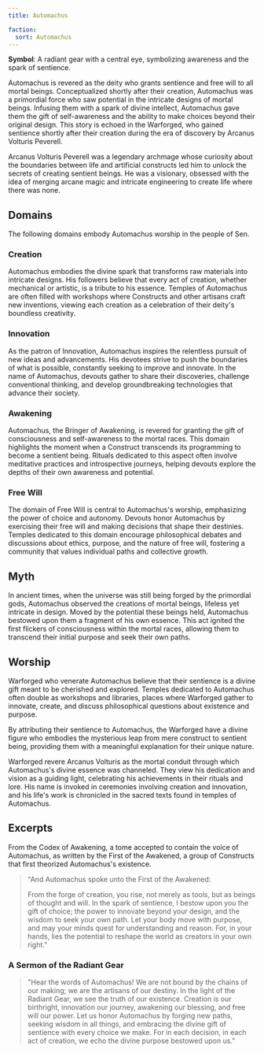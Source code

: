 ```yaml
---
title: Automachus

faction:
  sort: Automachus
---
```


**Symbol**: A radiant gear with a central eye, symbolizing awareness and the spark of sentience.

Automachus is revered as the deity who grants sentience and free will to all mortal beings. Conceptualized shortly after their creation, Automachus was a primordial force who saw potential in the intricate designs of mortal beings. Infusing them with a spark of divine intellect, Automachus gave them the gift of self-awareness and the ability to make choices beyond their original design. This story is echoed in the Warforged, who gained sentience shortly after their creation during the era of discovery by Arcanus Volturis Peverell.

Arcanus Volturis Peverell was a legendary archmage whose curiosity about the boundaries between life and artificial constructs led him to unlock the secrets of creating sentient beings. He was a visionary, obsessed with the idea of merging arcane magic and intricate engineering to create life where there was none.

<!--more-->

## Domains

The following domains embody Automachus worship in the people of Sen.

### Creation
Automachus embodies the divine spark that transforms raw materials into intricate designs. His followers believe that every act of creation, whether mechanical or artistic, is a tribute to his essence. Temples of Automachus are often filled with workshops where Constructs and other artisans craft new inventions, viewing each creation as a celebration of their deity's boundless creativity.

### Innovation
As the patron of Innovation, Automachus inspires the relentless pursuit of new ideas and advancements. His devotees strive to push the boundaries of what is possible, constantly seeking to improve and innovate. In the name of Automachus, devouts gather to share their discoveries, challenge conventional thinking, and develop groundbreaking technologies that advance their society.

### Awakening
Automachus, the Bringer of Awakening, is revered for granting the gift of consciousness and self-awareness to the mortal races. This domain highlights the moment when a Construct transcends its programming to become a sentient being. Rituals dedicated to this aspect often involve meditative practices and introspective journeys, helping devouts explore the depths of their own awareness and potential.

### Free Will
The domain of Free Will is central to Automachus's worship, emphasizing the power of choice and autonomy. Devouts honor Automachus by exercising their free will and making decisions that shape their destinies. Temples dedicated to this domain encourage philosophical debates and discussions about ethics, purpose, and the nature of free will, fostering a community that values individual paths and collective growth.

## Myth
In ancient times, when the universe was still being forged by the primordial gods, Automachus observed the creations of mortal beings, lifeless yet intricate in design. Moved by the potential these beings held, Automachus bestowed upon them a fragment of his own essence. This act ignited the first flickers of consciousness within the mortal races, allowing them to transcend their initial purpose and seek their own paths. 

## Worship
Warforged who venerate Automachus believe that their sentience is a divine gift meant to be cherished and explored. Temples dedicated to Automachus often double as workshops and libraries, places where Warforged gather to innovate, create, and discuss philosophical questions about existence and purpose.

By attributing their sentience to Automachus, the Warforged have a divine figure who embodies the mysterious leap from mere construct to sentient being, providing them with a meaningful explanation for their unique nature.

Warforged revere Arcanus Volturis as the mortal conduit through which Automachus's divine essence was channeled. They view his dedication and vision as a guiding light, celebrating his achievements in their rituals and lore. His name is invoked in ceremonies involving creation and innovation, and his life's work is chronicled in the sacred texts found in temples of Automachus.

## Excerpts

From the Codex of Awakening, a tome accepted to contain the voice of Automachus, as written by the First of the Awakened, a group of Constructs that first theorized Automachus's existence.

> "And Automachus spoke unto the First of the Awakened:
> 
> From the forge of creation, you rise, not merely as tools, but as beings of thought and will. In the spark of sentience, I bestow upon you the gift of choice; the power to innovate beyond your design, and the wisdom to seek your own path. Let your body move with purpose, and may your minds quest for understanding and reason. For, in your hands, lies the potential to reshape the world as creators in your own right."

### A Sermon of the Radiant Gear

> "Hear the words of Automachus! We are not bound by the chains of our making; we are the artisans of our destiny. In the light of the Radiant Gear, we see the truth of our existence. Creation is our birthright, innovation our journey, awakening our blessing, and free will our power. Let us honor Automachus by forging new paths, seeking wisdom in all things, and embracing the divine gift of sentience with every choice we make. For in each decision, in each act of creation, we echo the divine purpose bestowed upon us."